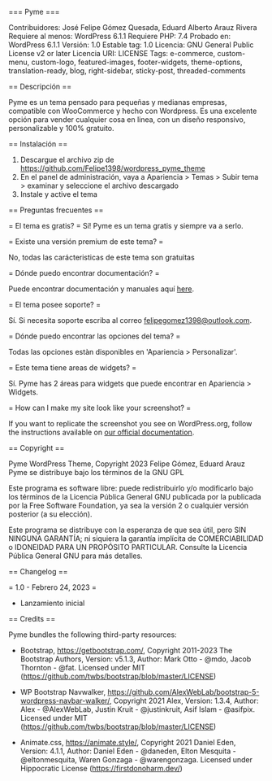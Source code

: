 === Pyme ===

Contribuidores: José Felipe Gómez Quesada, Eduard Alberto Arauz Rivera
Requiere al menos: WordPress 6.1.1
Requiere PHP: 7.4
Probado en: WordPress 6.1.1
Versión: 1.0
Estable tag: 1.0
Licencia: GNU General Public License v2 or later
Licencia URI: LICENSE
Tags: e-commerce, custom-menu, custom-logo, featured-images, footer-widgets, theme-options, translation-ready, blog, right-sidebar, sticky-post, threaded-comments

== Descripción ==

Pyme es un tema pensado para pequeñas y medianas empresas, compatible con WooCommerce y hecho con Wordpress. 
Es una excelente opción para vender cualquier cosa en linea, con un diseño responsivo, personalizable y 100% gratuito.

== Instalación ==

1. Descargue el archivo zip de https://github.com/Felipe1398/wordpress_pyme_theme
2. En el panel de administración, vaya a Apariencia > Temas > Subir tema > examinar y seleccione el archivo descargado
3. Instale y active el tema

== Preguntas frecuentes ==

= El tema es gratis? =
Sí! Pyme es un tema gratis y siempre va a serlo.

= Existe una versión premium de este tema? =

No, todas las carácteristicas de este tema son gratuitas

= Dónde puedo encontrar documentación? =

Puede encontrar documentación y manuales aquí [here](https://github.com/Felipe1398/wordpress_pyme_theme).

= El tema posee soporte? =

Sí. Si necesita soporte escriba al correo felipegomez1398@outlook.com.

= Dónde puedo encontrar las opciones del tema? =

Todas las opciones estàn disponibles en 'Apariencia > Personalizar'.

= Este tema tiene areas de widgets? =

Sí. Pyme has 2 áreas para widgets que puede encontrar en Apariencia > Widgets.

= How can I make my site look like your screenshot? =

If you want to replicate the screenshot you see on WordPress.org, follow the instructions available on [our official documentation](https://fancy-lab.gitbook.io).


== Copyright ==

Pyme WordPress Theme, Copyright 2023 Felipe Gómez, Eduard Arauz
Pyme se distribuye bajo los términos de la GNU GPL

Este programa es software libre: puede redistribuirlo y/o modificarlo
bajo los términos de la Licencia Pública General GNU publicada por la
publicada por la Free Software Foundation, ya sea la versión 2 o
cualquier versión posterior (a su elección).

Este programa se distribuye con la esperanza de que sea útil,
pero SIN NINGUNA GARANTÍA; ni siquiera la garantía implícita de
COMERCIABILIDAD o IDONEIDAD PARA UN PROPÓSITO PARTICULAR. Consulte la
Licencia Pública General GNU para más detalles.

== Changelog ==

= 1.0 - Febrero 24, 2023 =
* Lanzamiento inicial

== Credits ==

Pyme bundles the following third-party resources:

* Bootstrap, https://getbootstrap.com/, Copyright 2011-2023 The Bootstrap Authors, Version: v5.1.3, Author: Mark Otto - @mdo, Jacob Thornton - @fat. Licensed under MIT (https://github.com/twbs/bootstrap/blob/master/LICENSE)

* WP Bootstrap Navwalker, https://github.com/AlexWebLab/bootstrap-5-wordpress-navbar-walker/, Copyright 2021 Alex, Version: 1.3.4, Author: Alex - @AlexWebLab, Justin Kruit - @justinkruit, Asif Islam - @asifpix. Licensed under MIT (https://github.com/twbs/bootstrap/blob/master/LICENSE)

* Animate.css, https://animate.style/, Copyright 2021 Daniel Eden, Version: 4.1.1, Author: Daniel Eden - @daneden, Elton Mesquita - @eltonmesquita, Waren Gonzaga - @warengonzaga. Licensed under Hippocratic License (https://firstdonoharm.dev/)
